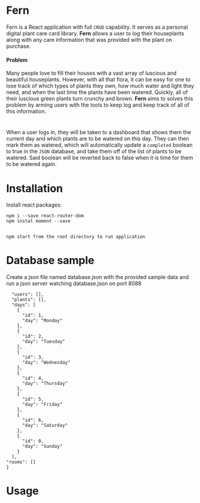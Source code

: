 # Fern

Fern is a React application with full `CRUD` capability. It serves as a personal digital plant care card library. **Fern** allows a user to log their houseplants along with any care information that was provided with the plant on purchase. 

#### Problem
Many people love to fill their houses with a vast array of luscious and beautiful houseplants. However, with all that flora, it can be easy for one to lose track of which types of plants they own, how much water and light they need, and when the last time the plants have been watered. Quickly, all of their luscious green plants turn crunchy and brown. **Fern** aims to solves this problem by arming users with the tools to keep log and keep track of all of this information. 

# 
When a user logs in, they will be taken to a dashboard that shows them the current day and which plants are to be watered on this day. They can then mark them as watered, which will automatically update a `completed` boolean to true in the `JSON` database, and take them off of the list of plants to be watered. Said boolean will be reverted back to false when it is time for them to be watered again.  

# Installation

Install react packages:

```npx create-react-app 
npm i --save react-router-dom
npm instal moment --save


npm start from the root directory to run application
```

# Database sample

Create a json file named database.json with the provided sample data and run a json server watching database.json on port 8088


```{
  "users": [],
  "plants": [],
  "days": [
    {
      "id": 1,
      "day": "Monday"
    },
    {
      "id": 2,
      "day": "Tuesday"
    },
    {
      "id": 3,
      "day": "Wednesday"
    },
    {
      "id": 4,
      "day": "Thursday"
    },
    {
      "id": 5,
      "day": "Friday"
    },
    {
      "id": 6,
      "day": "Saturday"
    },
    {
      "id": 0,
      "day": "Sunday"
    }
  ],
"rooms": []
} 
```

# Usage

